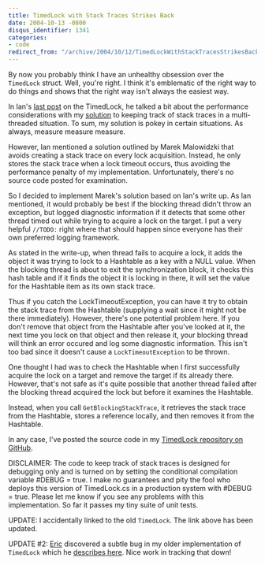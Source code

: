 ```yaml
---
title: TimedLock with Stack Traces Strikes Back
date: 2004-10-13 -0800
disqus_identifier: 1341
categories:
- code
redirect_from: "/archive/2004/10/12/TimedLockWithStackTracesStrikesBack.aspx/"
---
```


By now you probably think I have an unhealthy obsession over the
`TimedLock` struct. Well, you're right. I think it's emblematic of the
right way to do things and shows that the right way isn't always the
easiest way.

In Ian's [last
post](http://www.interact-sw.co.uk/iangblog/2004/05/12/timedlockstacktrace)
on the TimedLock, he talked a bit about the performance considerations
with my [solution](https://haacked.com/archive/2004/05/12/timedlock_yet_again_revisited.aspx/) to
keeping track of stack traces in a multi-threaded situation. To sum, my
solution is pokey in certain situations. As always, measure measure
measure.

However, Ian mentioned a solution outlined by Marek Malowidzki that
avoids creating a stack trace on every lock acquisition. Instead, he
only stores the stack trace when a lock timeout occurs, thus avoiding
the performance penalty of my implementation. Unfortunately, there's no
source code posted for examination.

So I decided to implement Marek's solution based on Ian's write up. As
Ian mentioned, it would probably be best if the blocking thread didn't
throw an exception, but logged diagnostic information if it detects that
some other thread timed out while trying to acquire a lock on the
target. I put a very helpful `//TODO:` right where that should happen
since everyone has their own preferred logging framework.

As stated in the write-up, when thread fails to acquire a lock, it adds
the object it was trying to lock to a Hashtable as a key with a NULL
value. When the blocking thread is about to exit the synchronization
block, it checks this hash table and if it finds the object it is
locking in there, it will set the value for the Hashtable item as its
own stack trace.

Thus if you catch the LockTimeoutException, you can have it try to
obtain the stack trace from the Hashtable (supplying a wait since it
might not be there immediately). However, there's one potential problem
here. If you don't remove that object from the Hashtable after you've
looked at it, the next time you lock on that object and then release it,
your blocking thread will think an error occured and log some diagnostic
information. This isn't too bad since it doesn't cause a
`LockTimeoutException` to be thrown.

One thought I had was to check the Hashtable when I first successfully
acquire the lock on a target and remove the target if its already there.
However, that's not safe as it's quite possible that another thread
failed after the blocking thread acquired the lock but before it
examines the Hashtable.

Instead, when you call `GetBlockingStackTrace`, it retrieves the stack
trace from the Hashtable, stores a reference locally, and then removes
it from the Hashtable.

In any case, I've posted the source code
in my [TimedLock repository on GitHub](https://github.com/Haacked/TimedLock/).

DISCLAIMER: The code to keep track of stack traces is designed for
debugging only and is turned on by setting the conditional compilation
variable \#DEBUG = true. I make no guarantees and pity the fool who
deploys this version of TimedLock.cs in a production system with \#DEBUG
= true. Please let me know if you see any problems with this
implementation. So far it passes my tiny suite of unit tests.

UPDATE: I accidentally linked to the old `TimedLock`. The link above has
been updated.

UPDATE \#2: [Eric](http://www.randomtree.org/eric/techblog/) discovered
a subtle bug in my older implementation of `TimedLock` which he [describes
here](http://www.randomtree.org/eric/techblog/archives/2004/10/multithreading_is_hard.html).
Nice work in tracking that down!

